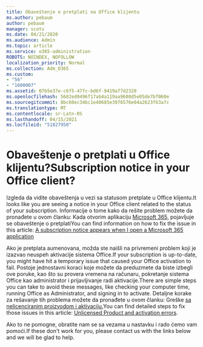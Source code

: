 ```yaml
---
title: Obaveštenje o pretplati na Office klijentu
ms.author: pebaum
author: pebaum
manager: scotv
ms.date: 04/21/2020
ms.audience: Admin
ms.topic: article
ms.service: o365-administration
ROBOTS: NOINDEX, NOFOLLOW
localization_priority: Normal
ms.collection: Adm_O365
ms.custom:
- "56"
- "1600007"
ms.assetid: 07b5e37e-c6f5-47fc-bd6f-9419a77d2320
ms.openlocfilehash: 5682ed0496f17ab4a119aa9608d5e05de7bf060e
ms.sourcegitcommit: 8bc60ec34bc1e40685e3976576e04a2623f63a7c
ms.translationtype: MT
ms.contentlocale: sr-Latn-RS
ms.lasthandoff: 04/15/2021
ms.locfileid: "51827950"
---
```

# <a name="subscription-notice-in-your-office-client"></a><span data-ttu-id="a34a7-102">Obaveštenje o pretplati u Office klijentu?</span><span class="sxs-lookup"><span data-stu-id="a34a7-102">Subscription notice in your Office client?</span></span>

<span data-ttu-id="a34a7-103">Izgleda da vidite obaveštenja u vezi sa statusom pretplate u Office klijentu.</span><span class="sxs-lookup"><span data-stu-id="a34a7-103">It looks like you are seeing a notice in your Office client related to the status of your subscription.</span></span> <span data-ttu-id="a34a7-104">Informacije o tome kako da rešite problem možete da pronađete u ovom članku: Kada otvorim aplikaciju [Microsoft 365,](https://support.office.com/article/A-subscription-notice-appears-when-I-open-an-Office-365-application-4cabe32c-f594-4c0e-9191-3d3ade10cceb.aspx) pojavljuje se obaveštenje o pretplati</span><span class="sxs-lookup"><span data-stu-id="a34a7-104">You can find information on how to fix the issue in this article: [A subscription notice appears when I open a Microsoft 365 application](https://support.office.com/article/A-subscription-notice-appears-when-I-open-an-Office-365-application-4cabe32c-f594-4c0e-9191-3d3ade10cceb.aspx)</span></span>
  
<span data-ttu-id="a34a7-105">Ako je pretplata aumenovana, možda ste naišli na privremeni problem koji je izazvao neuspeh aktivacije sistema Office.</span><span class="sxs-lookup"><span data-stu-id="a34a7-105">If your subscription is up-to-date, you might have hit a temporary issue that caused your Office activation to fail.</span></span> <span data-ttu-id="a34a7-106">Postoje jednostavni koraci koje možete da preduzmete da biste izbegli ove poruke, kao što su provera vremena na računaru, pokretanje sistema Office kao administrator i prijavljivanje radi aktivacije.</span><span class="sxs-lookup"><span data-stu-id="a34a7-106">There are simple steps you can take to avoid these messages, like checking your computer time, running Office as Administrator, and signing in to activate.</span></span> <span data-ttu-id="a34a7-107">Detaljne korake za rešavanje tih problema možete da pronađete u ovom članku: Greške [sa nelicenciranim proizvodom i aktivaciju.](https://support.office.com/article/Unlicensed-Product-and-activation-errors-in-Office-0d23d3c0-c19c-4b2f-9845-5344fedc4380.aspx)</span><span class="sxs-lookup"><span data-stu-id="a34a7-107">You can find detailed steps to fix those issues in this article: [Unlicensed Product and activation errors](https://support.office.com/article/Unlicensed-Product-and-activation-errors-in-Office-0d23d3c0-c19c-4b2f-9845-5344fedc4380.aspx).</span></span>
  
<span data-ttu-id="a34a7-108">Ako to ne pomogne, obratite nam se sa vezama u nastavku i rado ćemo vam pomoći.</span><span class="sxs-lookup"><span data-stu-id="a34a7-108">If these don't work for you, please contact us with the links below and we will be glad to help.</span></span>
